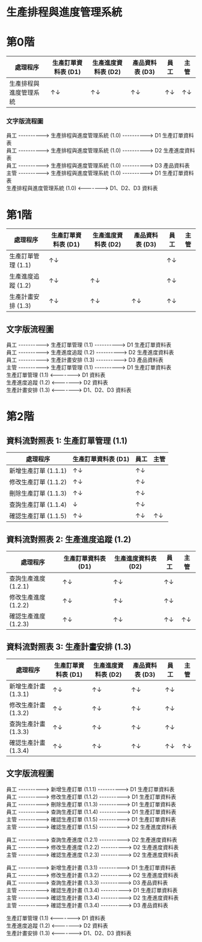 # 生產排程與進度管理系統

# 第0階
| 處理程序             | 生產訂單資料表 (D1) | 生產進度資料表 (D2) | 產品資料表 (D3) | 員工   | 主管   |
|---------------------|-------------------|---------------------|----------------|--------|--------|
| 生產排程與進度管理系統 | ↑↓                | ↑↓                  | ↑↓             | ↑↓     | ↑↓       |



### 文字版流程圖
員工 ----------> 生產排程與進度管理系統 (1.0) ----------> D1 生產訂單資料表  
員工 ----------> 生產排程與進度管理系統 (1.0) ----------> D2 生產進度資料表  
員工 ----------> 生產排程與進度管理系統 (1.0) ----------> D3 產品資料表  
主管 ----------> 生產排程與進度管理系統 (1.0) ----------> D1 生產訂單資料表  
生產排程與進度管理系統 (1.0) <-------> D1、D2、D3 資料表




# 第1階
| 處理程序             | 生產訂單資料表 (D1) | 生產進度資料表 (D2) | 產品資料表 (D3) | 員工   | 主管   |
|---------------------|-------------------|---------------------|----------------|--------|--------|
| 生產訂單管理 (1.1)   | ↑↓                |                     |                | ↑↓     |        |
| 生產進度追蹤 (1.2)   | ↑↓                | ↑↓                  |                | ↑↓     |        |
| 生產計畫安排 (1.3)   | ↑↓                | ↑↓                  | ↑↓             | ↑↓     |        |


## 文字版流程圖
員工 ----------> 生產訂單管理 (1.1) ----------> D1 生產訂單資料表  
員工 ----------> 生產進度追蹤 (1.2) ----------> D2 生產進度資料表  
員工 ----------> 生產計畫安排 (1.3) ----------> D3 產品資料表  
主管 ----------> 生產訂單管理 (1.1) ----------> D1 生產訂單資料表  
生產訂單管理 (1.1) <-------> D1 資料表  
生產進度追蹤 (1.2) <-------> D2 資料表  
生產計畫安排 (1.3) <-------> D1、D2、D3 資料表  


# 第2階

## 資料流對照表 1: 生產訂單管理 (1.1)

| 處理程序             | 生產訂單資料表 (D1) | 員工   | 主管   |
|---------------------|-------------------|--------|--------|
| 新增生產訂單 (1.1.1)  | ↑↓                | ↑↓     |        |
| 修改生產訂單 (1.1.2)  | ↑↓                | ↑↓     |        |
| 刪除生產訂單 (1.1.3)  | ↑↓                | ↑↓     |        |
| 查詢生產訂單 (1.1.4)  | ↓                 | ↑↓     |        |
| 確認生產訂單 (1.1.5)  | ↑↓                | ↑↓     | ↑↓     |

## 資料流對照表 2: 生產進度追蹤 (1.2)

| 處理程序             | 生產訂單資料表 (D1) | 生產進度資料表 (D2)  | 員工   | 主管   |
|---------------------|-------------------|---------------------|--------|--------|
| 查詢生產進度 (1.2.1)  | ↑↓                | ↑↓                  | ↑↓     |        |
| 修改生產進度 (1.2.2)  | ↑↓                | ↑↓                  | ↑↓     |        |
| 確認生產進度 (1.2.3)  | ↑↓                | ↑↓                  | ↑↓     | ↑↓     |

## 資料流對照表 3: 生產計畫安排 (1.3)

| 處理程序             | 生產訂單資料表 (D1) | 生產進度資料表 (D2) | 產品資料表 (D3) | 員工   | 主管   |
|---------------------|-------------------|---------------------|----------------|--------|--------|
| 新增生產計畫 (1.3.1)  | ↑↓                | ↑↓                  | ↑↓             | ↑↓     |        |
| 修改生產計畫 (1.3.2)  | ↑↓                | ↑↓                  | ↑↓             | ↑↓     |        |
| 查詢生產計畫 (1.3.3)  | ↑↓                | ↑↓                  | ↑↓             | ↑↓     |        |
| 確認生產計畫 (1.3.4)  | ↑↓                | ↑↓                  | ↑↓             | ↑↓     | ↑↓     |

## 文字版流程圖

員工 ----------> 新增生產訂單 (1.1.1) ----------> D1 生產訂單資料表  
員工 ----------> 修改生產訂單 (1.1.2) ----------> D1 生產訂單資料表  
員工 ----------> 刪除生產訂單 (1.1.3) ----------> D1 生產訂單資料表  
員工 ----------> 查詢生產訂單 (1.1.4) ----------> D1 生產訂單資料表  
主管 ----------> 確認生產訂單 (1.1.5) ----------> D1 生產訂單資料表  
主管 ----------> 確認生產訂單 (1.1.5) ----------> D2 生產進度資料表  

員工 ----------> 查詢生產進度 (1.2.1) ----------> D2 生產進度資料表  
員工 ----------> 修改生產進度 (1.2.2) ----------> D2 生產進度資料表  
主管 ----------> 確認生產進度 (1.2.3) ----------> D2 生產進度資料表  

員工 ----------> 新增生產計畫 (1.3.1) ----------> D1 生產訂單資料表  
員工 ----------> 修改生產計畫 (1.3.2) ----------> D2 生產進度資料表  
員工 ----------> 查詢生產計畫 (1.3.3) ----------> D3 產品資料表  
主管 ----------> 確認生產計畫 (1.3.4) ----------> D1 生產訂單資料表  
主管 ----------> 確認生產計畫 (1.3.4) ----------> D2 生產進度資料表  
主管 ----------> 確認生產計畫 (1.3.4) ----------> D3 產品資料表  

生產訂單管理 (1.1) <-------> D1 資料表  
生產進度追蹤 (1.2) <-------> D2 資料表  
生產計畫安排 (1.3) <-------> D1、D2、D3 資料表

